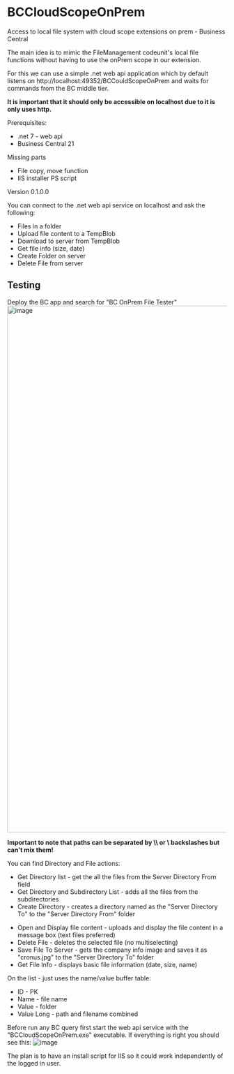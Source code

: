 # BCCloudScopeOnPrem
Access to local file system with cloud scope extensions on prem - Business Central

The main idea is to mimic the FileManagement codeunit's local file functions without having to use the onPrem scope in our extension.

For this we can use a simple .net web api application which by default listens on http://localhost:49352/BCCouldScopeOnPrem and waits for commands from the BC middle tier.

**It is important that it should only be accessible on localhost due to it is only uses http.**

Prerequisites:
* .net 7 - web api
* Business Central 21

Missing parts
- File copy, move function
- IIS installer PS script

Version 0.1.0.0

You can connect to the .net web api service on localhost and ask the following:
* Files in a folder
* Upload file content to a TempBlob
* Download to server from TempBlob
* Get file info (size, date)
* Create Folder on server
* Delete File from server

## Testing
Deploy the BC app and search for "BC OnPrem File Tester"
<img width="1207" alt="image" src="https://user-images.githubusercontent.com/64136814/230488146-310aa523-01fc-425a-b656-4bc186a5b2ef.png">

**Important to note that paths can be separated by \\\ or \ backslashes but can't mix them!**

You can find Directory and File actions:
+ Get Directory list - get the all the files from the Server Directory From field
+ Get Directory and Subdirectory List - adds all the files from the subdirectories 
+ Create Directory - creates a directory named as the "Server Directory To" to the "Server Directory From" folder
- Open and Display file content - uploads and display the file content in a message box (text files preferred)
- Delete File - deletes the selected file (no multiselecting)
- Save File To Server - gets the company info image and saves it as "cronus.jpg" to the "Server Directory To" folder
- Get File Info - displays basic file information (date, size, name)

On the list - just uses the name/value buffer table:
* ID - PK
* Name - file name
* Value - folder
* Value Long - path and filename combined

Before run any BC query first start the web api service with the "BCCloudScopeOnPrem.exe" executable.
If everything is right you should see this:
![image](https://user-images.githubusercontent.com/64136814/230490059-ec909298-9bc5-4212-9556-f2b062c2be61.png)


The plan is to have an install script for IIS so it could work independently of the logged in user.
